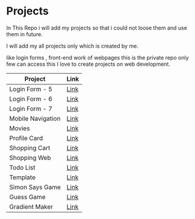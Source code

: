 # Projects
In This Repo i will add my projects so that i could not loose them and use them in future.

I will add my all projects only which is created by me.

like login forms , front-end work of webpages this is the private repo only few can access this
I love to create projects on web development.


| Project | Link |
| --- | --- |
| Login Form - 5 | <a href="https://yasirakhlaque.github.io/Projects/Login%20Form%20-%205">Link</a> |
| Login Form - 6 | <a href ="https://yasirakhlaque.github.io/Projects/Login%20Form%20-%206">Link</a> |
| Login Form - 7 | <a href ="https://yasirakhlaque.github.io/Projects/Login%20form%20-%207">Link</a> |
| Mobile Navigation | <a href ="https://yasirakhlaque.github.io/Projects/Mobile%20Navigation">Link</a> |
| Movies | <a href ="https://yasirakhlaque.github.io/Projects/Movies">Link</a> |
| Profile Card | <a href ="https://yasirakhlaque.github.io/Projects/Profile%20Card">Link</a> |
| Shopping Cart | <a href ="https://yasirakhlaque.github.io/Projects/Shopping%20Cart">Link</a> |
| Shopping Web | <a href ="https://yasirakhlaque.github.io/Projects/Shopping%20Web">Link</a> |
| Todo List | <a href ="https://yasirakhlaque.github.io/Projects/Todo%20List">Link</a> |
| Template | <a href ="https://yasirakhlaque.github.io/Projects/Template">Link</a> |
| Simon Says Game | <a href ="https://yasirakhlaque.github.io/Projects/simon%20says%20game">Link</a> |
| Guess Game | <a href ="https://yasirakhlaque.github.io/Projects/Guess%20Game">Link</a> |
| Gradient Maker | <a href ="https://yasirakhlaque.github.io/Projects/Gradient%20maker">Link</a> |
